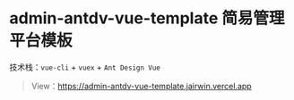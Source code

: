 # admin-antdv-vue-template 简易管理平台模板

技术栈：`vue-cli` + `vuex` + `Ant Design Vue`

> View：https://admin-antdv-vue-template.jairwin.vercel.app
